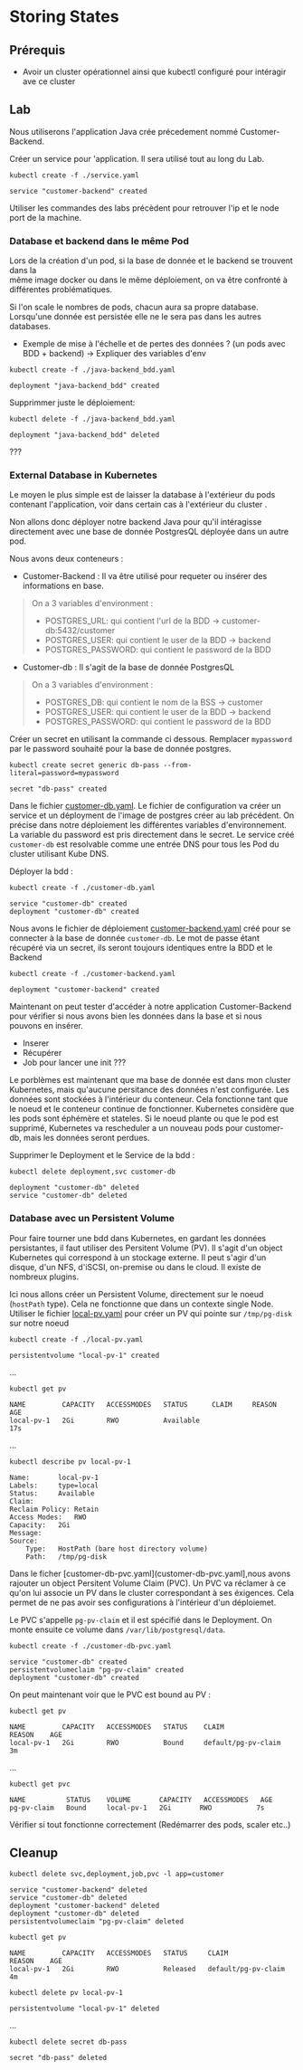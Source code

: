 # Storing States

## Prérequis

- Avoir un cluster opérationnel ainsi que kubectl configuré pour intéragir ave ce cluster

## Lab

Nous utiliserons l'application Java crée précedement nommé Customer-Backend.  

Créer un service pour 'application. Il sera utilisé tout au long du Lab.

```
kubectl create -f ./service.yaml
```
```
service "customer-backend" created
```

Utiliser les commandes des labs précèdent pour retrouver l'ip et le node port de la machine.


### Database et backend dans le même Pod

Lors de la création d'un pod, si la base de donnée et le backend se trouvent dans la  
même image docker ou dans le même déploiement, on va être confronté à différentes problématiques.

Si l'on scale le nombres de pods, chacun aura sa propre database. Lorsqu'une donnée est persistée 
elle ne le sera pas dans les autres databases.


- Exemple de mise à l'échelle et de pertes des données ? (un pods avec BDD + backend) -> Expliquer des variables d'env

```
kubectl create -f ./java-backend_bdd.yaml
```
```
deployment "java-backend_bdd" created
```

Supprimmer juste le déploiement:

```
kubectl delete -f ./java-backend_bdd.yaml
```
```
deployment "java-backend_bdd" deleted
```

???

### External Database in Kubernetes

Le moyen le plus simple est de laisser la database à l'extérieur du pods 
contenant l'application, voir dans certain cas à l'extérieur du cluster .

Non allons donc déployer notre backend Java pour qu'il intéragisse 
directement avec une base de donnée PostgresQL déployée dans un autre pod.

Nous avons deux conteneurs :

- Customer-Backend : Il va être utilisé pour requeter ou insérer des informations en base.
> On a 3 variables d'environment : 
> - POSTGRES_URL: qui contient l'url de la BDD -> customer-db:5432/customer
> - POSTGRES_USER: qui contient le user de la BDD -> backend
> - POSTGRES_PASSWORD: qui contient le password de la BDD

- Customer-db : Il s'agit de la base de donnée PostgresQL
> On a 3 variables d'environment : 
> - POSTGRES_DB: qui contient le nom de la BSS -> customer
> - POSTGRES_USER: qui contient le user de la BDD -> backend
> - POSTGRES_PASSWORD: qui contient le password de la BDD

Créer un secret en utilisant la commande ci dessous. Remplacer `mypassword`
par le password souhaité pour la base de donnée postgres.

```
kubectl create secret generic db-pass --from-literal=password=mypassword
```
```
secret "db-pass" created
```

Dans le fichier [customer-db.yaml](customer-db.yaml). Le fichier de 
configuration va créer un service et un déployment de l'image de postgres 
créer au lab précédent. On précise dans notre déploiement les différentes 
variables d'environnement. La variable du password est pris directement dans 
le secret. Le service créé `customer-db` est resolvable comme une entrée DNS 
pour tous les Pod du cluster utilisant Kube DNS.

Déployer la bdd :  

```
kubectl create -f ./customer-db.yaml
```

```
service "customer-db" created
deployment "customer-db" created
```

Nous avons le fichier de déploiement [customer-backend.yaml](customer-backend.yaml) créé pour 
se connecter à la base de donnée `customer-db`.
Le mot de passe étant récupéré via un secret, ils seront toujours identiques entre la BDD et le Backend

```
kubectl create -f ./customer-backend.yaml
```
```
deployment "customer-backend" created
```

Maintenant on peut tester d'accéder à notre application Customer-Backend pour vérifier 
si nous avons bien les données dans la base et si nous pouvons en insérer.

- Inserer
- Récupérer
- Job pour lancer une init ???

Le porblèmes est maintenant que ma base de donnée est dans mon 
cluster Kubernetes, mais qu'aucune persitance des données n'est 
configurée. Les données sont stockées à l'intérieur du conteneur.
Cela fonctionne tant que le noeud et le conteneur continue de 
fonctionner. Kubernetes considère que les pods sont éphémère et 
stateles. Si le noeud plante ou que le pod est supprimé, Kubernetes
va rescheduler a un nouveau pods pour customer-db, mais les données
seront perdues.

Supprimer le Deployment et le Service de la bdd : 

```
kubectl delete deployment,svc customer-db
```
```
deployment "customer-db" deleted
service "customer-db" deleted
```

### Database avec un Persistent Volume

Pour faire tourner une bdd dans Kubernetes, en gardant les données
persistantes, il faut utiliser des Persitent Volume (PV). Il s'agit 
d'un object Kubernetes qui correspond à un stockage externe. Il peut 
s'agir d'un disque, d'un NFS, d'iSCSI, on-premise ou dans le cloud. 
Il existe de nombreux plugins. 

Ici nous allons créer un Persistent Volume, directement sur le noeud
(`hostPath` type). Cela ne fonctionne que dans un contexte single Node.
Utiliser le fichier [local-pv.yaml](local-pv.yaml) pour créer un PV qui 
pointe sur `/tmp/pg-disk` sur notre noeud

```
kubectl create -f ./local-pv.yaml
```
```
persistentvolume "local-pv-1" created
```
...
```
kubectl get pv
```
```
NAME         CAPACITY   ACCESSMODES   STATUS      CLAIM     REASON    AGE
local-pv-1   2Gi        RWO           Available                       17s
```
...
```
kubectl describe pv local-pv-1
```
```
Name:		local-pv-1
Labels:		type=local
Status:		Available
Claim:		
Reclaim Policy:	Retain
Access Modes:	RWO
Capacity:	2Gi
Message:	
Source:
    Type:	HostPath (bare host directory volume)
    Path:	/tmp/pg-disk
```

Dans le ficher [customer-db-pvc.yaml](customer-db-pvc.yaml],nous 
avons rajouter un object Persitent Volume Claim (PVC). Un PVC va réclamer
à ce qu'on lui associe un PV dans le cluster correspondant à ses éxigences.
Cela permet de ne pas avoir ses configurations à l'intérieur d'un déploiemet.

Le PVC s'appelle `pg-pv-claim` et il est spécifié dans le Deployment.
On monte ensuite ce volume dans `/var/lib/postgresql/data`.

```
kubectl create -f ./customer-db-pvc.yaml
```
```
service "customer-db" created
persistentvolumeclaim "pg-pv-claim" created
deployment "customer-db" created
```

On peut maintenant voir que le PVC est bound au PV : 

```
kubectl get pv
```
```
NAME         CAPACITY   ACCESSMODES   STATUS    CLAIM                    REASON    AGE
local-pv-1   2Gi        RWO           Bound     default/pg-pv-claim             3m
```
...
```
kubectl get pvc
```
```
NAME          STATUS    VOLUME       CAPACITY   ACCESSMODES   AGE
pg-pv-claim   Bound     local-pv-1   2Gi       RWO           7s
```


Vérifier si tout fonctionne correctement (Redémarrer des pods, scaler etc..)

## Cleanup

```
kubectl delete svc,deployment,job,pvc -l app=customer
```
```
service "customer-backend" deleted
service "customer-db" deleted
deployment "customer-backend" deleted
deployment "customer-db" deleted
persistentvolumeclaim "pg-pv-claim" deleted
```

```
kubectl get pv
```
```
NAME         CAPACITY   ACCESSMODES   STATUS     CLAIM                    REASON    AGE
local-pv-1   2Gi        RWO           Released   default/pg-pv-claim             4m
```

```
kubectl delete pv local-pv-1
```
```
persistentvolume "local-pv-1" deleted
```
...
```
kubectl delete secret db-pass
```
```
secret "db-pass" deleted
```

